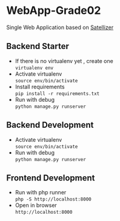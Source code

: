 # WebApp-Grade02

Single Web Application  based on [Satellizer](https://github.com/sahat/satellizer)


## Backend Starter
- If there is no virtualenv yet , create one<br>
    `virtualenv env`
- Activate virtualenv<br>
    `source env/bin/activate`
- Install requirements<br>
    `pip install -r requirements.txt`
- Run with debug<br>
    `python manage.py runserver`
    
## Backend Development
- Activate virtualenv<br>
    `source env/bin/activate`
- Run with debug<br>
    `python manage.py runserver`
    
## Frontend Development
- Run with php runner<br>
    `php -S http://localhost:8000`
- Open in browser<br>
    `http://localhost:8000`
